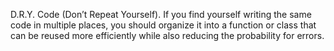

D.R.Y. Code (Don’t Repeat Yourself). If you find yourself writing the same code in multiple places, you should organize it into a function or class that can be reused more efficiently while also reducing the probability for errors.